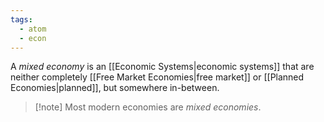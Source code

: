 ```yaml
---
tags:
  - atom
  - econ
---
```

A *mixed economy* is an [[Economic Systems|economic systems]] that are neither completely [[Free Market Economies|free market]] or [[Planned Economies|planned]], but somewhere in-between.

> [!note] Most modern economies are *mixed economies*.